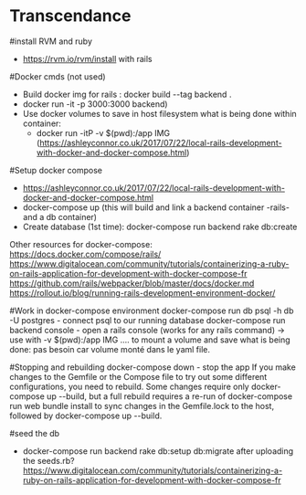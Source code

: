 # Transcendance

#install RVM and ruby
- https://rvm.io/rvm/install with rails

#Docker cmds (not used)
- Build docker img for rails : docker build --tag backend .
- docker run -it -p 3000:3000 backend)
- Use docker volumes to save in host filesystem what is being done within container:
	- docker run -itP -v $(pwd):/app IMG (https://ashleyconnor.co.uk/2017/07/22/local-rails-development-with-docker-and-docker-compose.html)


#Setup docker compose
- https://ashleyconnor.co.uk/2017/07/22/local-rails-development-with-docker-and-docker-compose.html
- docker-compose up (this will build and link a backend container -rails- and a db container)
- Create database (1st time): docker-compose run backend rake db:create

Other resources for docker-compose:
https://docs.docker.com/compose/rails/ 
https://www.digitalocean.com/community/tutorials/containerizing-a-ruby-on-rails-application-for-development-with-docker-compose-fr  
https://github.com/rails/webpacker/blob/master/docs/docker.md 
https://rollout.io/blog/running-rails-development-environment-docker/ 

#Work in docker-compose environment
docker-compose run db psql -h db -U postgres - connect psql to our running database
docker-compose run backend console - open a rails console (works for any rails command)
-> use with -v $(pwd):/app IMG .... to mount a volume and save what is being done: pas besoin car volume monté dans le yaml file.

#Stopping and rebuilding
docker-compose down - stop the app
If you make changes to the Gemfile or the Compose file to try out some different configurations, you need to rebuild. Some changes require only docker-compose up --build, but a full rebuild requires a re-run of docker-compose run web bundle install to sync changes in the Gemfile.lock to the host, followed by docker-compose up --build.

#seed the db
- docker-compose run backend rake db:setup db:migrate after uploading the seeds.rb?
https://www.digitalocean.com/community/tutorials/containerizing-a-ruby-on-rails-application-for-development-with-docker-compose-fr 